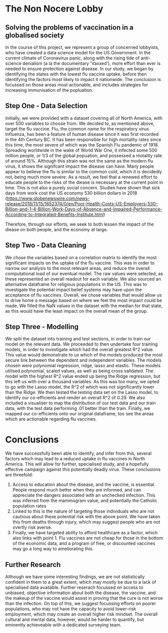 # The Non Nocere Lobby
## Solving the problems of vaccination in a globalised society

In the course of this project, we represent a group of concerned lobbyists, who have created a data science model for the US 
Government. In the current climate of Coronavirus panic, along with the rising tide of anti-science denialism (a la the documentary 'Vaxxed'), more effort than ever is needed to ensure protection against disease. In our study, we began by identifying the states with the lowest flu vaccine uptake, before then identifying the factors most likely to impact it nationwide. The conclusion is focussed on those areas most actionable, and includes strategies for increasing immunisation of the popluation.

## Step One - Data Selection

Initially, we were provided with a dataset covering all of North America, with over 500 variables to choose from. We decided to, as mentioned above, target the flu vaccine. Flu, the common name for the respiratory virus Influenza, has been a feature of human disease since it was first recorded in the 4th Century BC. It has been responsible for high mortality rates since this time, the most severe of which was the Spanish Flu pandemic of 1918. Spreading worldwide in the wake of World War One, it infected some 500 million people, or 1/3 of the global popuation, and possessed a motality rate of around 15%. Although this strain was not the same as the modern flu virus, it shows the signifcant impact the disease can have. Many people appear to believe the flu is similar to the common cold, which it is decidedly not, being much more severe. As a result, we feel that a renewed effort to educate people to the risks of the diease is necessary at the current point in time. This is not also a purely social concern. Studies have shown that sick days from work cost the US economy 530 billion dollars in 2018 (https://www.globenewswire.com/news-release/2018/11/15/1652374/0/en/Poor-Health-Costs-US-Employers-530-Billion-and-1-4-Billion-Work-Days-of-Absence-and-Impaired-Performance-According-to-Integrated-Benefits-Institute.html)

Therefore, through our efforts, we seek to both lessen the impact of the diease on both people, and the economy at large. 

## Step Two - Data Cleaning

We chose the variables based on a correlation matrix to identify the most significant impacts on the uptake of the flu vaccine. This was in order to narrow our analysis to the most relevant areas, and reduce the overall computational load of our eventual model. The raw values were selected, as these represented an overall readout for each variable. We also sourced an alternative dataframe for religious populations in the US. This was to investigate the potential impact belief systems may have upon the acceptance of flu vaccines. Overall, we chose variables that would allow us to drive home a message based on where we feel the most impact could be made. We filled the NaN values in the dataset with the median for that state, as this would have the least impact on the overall mean of the group.

## Step Three - Modelling

We split the dataset into training and test sections, in order to train our model on the relevant data. We proceeded to then undertake four training models, in order to investigate which had the overall greatest R^2 value. This value would demonstrate to us which of the models produced the most secure link between the dependent and independent variables. The models chosen were polynomial regression, ridge, lasso and elastic. These models utilised polynomial, scaled values, as well as being cross validated. The model with the highest R^2 value ended up being the Ridge regression, but this left us with over a thousand variables. As this was too many, we opted to go with the Lasso model, the R^2 of which was not significantly lower than the Ridge. We then tested the testing data set on the Lasso model, to identify our co-efficients and render an overall R^2 of 0.29. We also included a visualiser to map the distribution of our test data and our train data, with the test data performing .01 better than the train. Finally, we mapped our co-efficients onto our original dataframe, too see the areas which are actionable regarding flu vaccines.

# Conclusions

We have successfully been able to identify, and infer from this, several factors which may lead to a reduced uptake in flu vaccines in North America. This will allow for further, specialised study, and a hopefully effective campaign against this potentially deadly virus. 
These conclusions are threefold:
  1) Access to education about the disease, and the vaccine, is essential. People respond much better when they are informed,      and can appreciate the dangers associated with an unchecked infection. This was inferred from the mammogram value, and        potentially the Catholic population rates
  2) Linked to this is the nature of targeting those individuals who are not cautious about these potential risk with the          above point. We have taken this from deaths through injury, which may suggest people who are not overtly risk averse. 
  3) Finally, we have targeted ability to afford healthcare as a factor, which also links with point 1. Flu vaccines are not        cheap for those in the bottom of the economic data, and a program of free, or discounted vaccines may go a long way to        ameliorating this.
  
 ## Further Research
 
 Although we have some interesting findings, we are not statistically confident in them to a great extent, which may mostly be due to a lack of specialised data available. Further reserach focussed on access to unbiased, objective information about both the disease, the vaccine, and the makeup of the vaccine would assist in proving that the cure is not worse than the infection. On top of this, we suggest focussing efforts on poorer populations, who may not have the capacity to avoid lower-risk employment, which may create an overall higher risk mindset. The overall cultural and mental data, however, would be harder to quantify, but eminently achieveable with a dedicated surveying team. 
